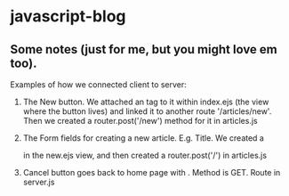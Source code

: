 # javascript-blog



## Some notes (just for me, but you might love em too).
Examples of how we connected client to server:
1) The New button. We attached an <a> tag to it within index.ejs (the view where the button lives) and linked it to another route '/articles/new'. Then we created a router.post('/new') method for it in articles.js

2) The Form fields for creating a new article. E.g. Title. We created a <form action='articles' method='POST'> in the new.ejs view, and then created a router.post('/') in articles.js

3) Cancel button goes back to home page with <a>. Method is GET. Route in server.js
